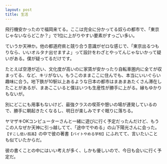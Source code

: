 ```yaml
---
layout: post
title: 生活
---
```

飛行機安かったので福岡来てる。ここは完全に分かってる奴らの都市で、「東京じゃないならどこか？」で1位に上がりやすい要素がすっごい多い。

ていうか天神か。他の都道府県と競り合う意識がゼロな感じで、「東京出るつもりなら、いいオルタナ出せますよ」って設計をわざとやってんじゃないかって疑いがある。僕が疑ってるだけです。

たとえば空港が近い、文化度が高いのに家賃が安かったり自転車圏内に全てが収まってる、など、キリがない。もうこのままここに住んでも、本当にいいぐらい趣味に合う。地下鉄が10駅以上あるような日本の都市はまあまあたくさん滞在したことがあるが、まあここいると僕はいつも生産性が勝手に上がる。縁もゆかりもないが。

別にどこにも用事もないけど、最強クラスの喫茶や憩いの場が連発しているので、勝手に朝起きたくなるし、明日が楽しみですぐ眠りに落ちる。

ヤマザキOKコンピューターさんと一緒に遊びに行く予定だったんだけど、もうこの人なぜか天神に引っ越してて、「途中でやめる」の山下陽光さんに会った。`【すこし低い孤高】`の中で彼の著書`【バイトやめる学校】`にふれてて、言いたいことも似ていたからだ。

彼の書くことの中にはいい考えが多く、しかも優しいので、今日も会いに行く予定だ。
